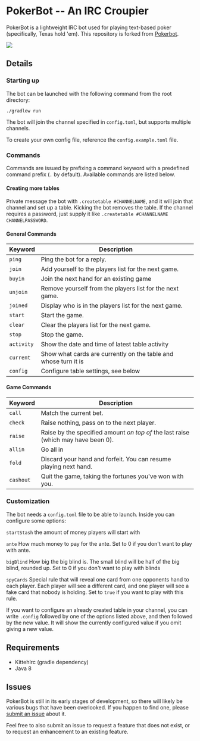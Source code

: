 PokerBot -- An IRC Croupier
===========================

PokerBot is a lightweight IRC bot used for playing text-based poker (specifically, Texas hold 'em).
This repository is forked from [Pokerbot](https://github.com/arshajii/pokerbot).

![](misc/pokerbot_example_game.png)

Details
--------

### Starting up

The bot can be launched with the following command from the root directory:

```
./gradlew run
```

The bot will join the channel specified in `config.toml`, but supports multiple channels.

To create your own config file, reference the `config.example.toml` file.

### Commands

Commands are issued by prefixing a command keyword with a predefined command prefix (`.` by default). Available commands are listed below.

#### Creating more tables

Private message the bot with `.createtable #CHANNELNAME`, and it will join that channel and set up a table. Kicking the
bot removes the table. If the channel requires a password, just supply it like `.createtable #CHANNELNAME CHANNELPASSWORD`.

#### General Commands

Keyword | Description
--------|------------
`ping` | Ping the bot for a reply.
`join` | Add yourself to the players list for the next game.
`buyin` | Join the next hand for an existing game
`unjoin` | Remove yourself from the players list for the next game.
`joined` | Display who is in the players list for the next game.
`start` | Start the game.
`clear` | Clear the players list for the next game.
`stop` | Stop the game.
`activity` | Show the date and time of latest table activity
`current` | Show what cards are currently on the table and whose turn it is
`config` | Configure table settings, see below

#### Game Commands

Keyword | Description
--------|------------
`call` | Match the current bet.
`check` | Raise nothing, pass on to the next player.
`raise` | Raise by the specified amount *on top of* the last raise (which may have been 0).
`allin` | Go all in
`fold` | Discard your hand and forfeit. You can resume playing next hand.
`cashout` | Quit the game, taking the fortunes you've won with you.

### Customization

The bot needs a `config.toml` file to be able to launch. Inside you can configure
some options:

`startStash` the amount of money players will start with

`ante` How much money to pay for the ante. Set to 0 if you don't want to play with ante.

`bigBlind` How big the big blind is. The small blind will be half of the big blind, rounded up. Set to 0 if you don't want to play with blinds

`spyCards` Special rule that will reveal one card from one opponents hand to each player. Each player will see a different card, and one player will see a fake card that nobody is holding. Set to `true` if you want to play with this rule.

If you want to configure an already created table in your channel, you can write
`.config` followed by one of the options listed above, and then followed by the
new value. It will show the currently configured value if you omit giving a new value.

Requirements
------------


- KittehIrc (gradle dependency)
- Java 8


Issues
------

PokerBot is still in its early stages of development, so there will likely be various bugs that have been overlooked. If you happen to find one, please [submit an issue](https://github.com/bladh/pokerbot/issues/new) about it.

Feel free to also submit an issue to request a feature that does not exist, or to request an enhancement to an existing feature.



